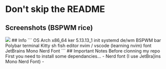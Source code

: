 # Don't skip the README
## Screenshots (BSPWM rice)
<img src = "https://cdn.discordapp.com/attachments/635625917623828520/884131683295719524/unknown.png">
## Info 
```
OS          Arch x86_64
ker         5.13.13_1
init        systemd
de/wm       BSPWM
bar         Polybar
terminal    Kitty
sh          fish
editor      nvim / vscode (learning nvim)
font        JetBrains Mono Nerd Font
```
## Important Notes 
Before clonning my repo First you need to install some dependancies...
 - Nerd font (I use JetBra]ins Mono Nerd Font)
 - 
